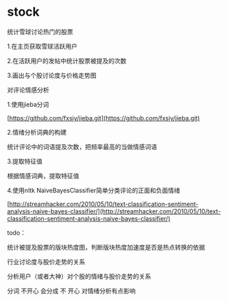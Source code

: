 stock
=====

统计雪球讨论热门的股票

1.在主页获取雪球活跃用户

2.在活跃用户的发帖中统计股票被提及的次数

3.画出与个股讨论度与价格走势图

对评论情感分析

1.使用jieba分词

[https://github.com/fxsjy/jieba.git](https://github.com/fxsjy/jieba.git)

2.情绪分析词典的构建

统计评论中的词语提及次数，把频率最高的当做情感词语

3.提取特征值

根据情感词典，提取特征值

4.使用nltk NaiveBayesClassifier简单分类评论的正面和负面情绪 

[http://streamhacker.com/2010/05/10/text-classification-sentiment-analysis-naive-bayes-classifier/](http://streamhacker.com/2010/05/10/text-classification-sentiment-analysis-naive-bayes-classifier/)

todo：

统计被提及股票的版块热度图，判断版块热度加速度是否是热点转换的依据

行业讨论度与股价走势的关系

分析用户（或者大神）对个股的情绪与股价走势的关系

分词 不开心 会分成 不 开心 对情绪分析有点影响




